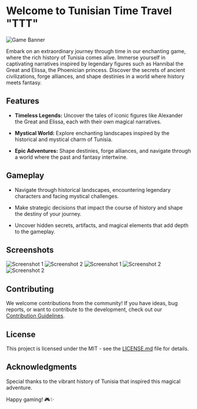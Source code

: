 # Welcome to Tunisian Time Travel "TTT"

![Game Banner](https://res.cloudinary.com/dr63ndxik/image/upload/v1702503673/fchudz5yv6w6fr0anzgx.webp)

Embark on an extraordinary journey through time in our enchanting game, where the rich history of Tunisia comes alive. Immerse yourself in captivating narratives inspired by legendary figures such as Hannibal the Great and Elissa, the Phoenician princess. Discover the secrets of ancient civilizations, forge alliances, and shape destinies in a world where history meets fantasy.

## Features

- **Timeless Legends:** Uncover the tales of iconic figures like Alexander the Great and Elissa, each with their own magical narratives.

- **Mystical World:** Explore enchanting landscapes inspired by the historical and mystical charm of Tunisia.

- **Epic Adventures:** Shape destinies, forge alliances, and navigate through a world where the past and fantasy intertwine.

## Gameplay

- Navigate through historical landscapes, encountering legendary characters and facing mystical challenges.

- Make strategic decisions that impact the course of history and shape the destiny of your journey.

- Uncover hidden secrets, artifacts, and magical elements that add depth to the gameplay.

## Screenshots

![Screenshot 1](https://res.cloudinary.com/dr63ndxik/image/upload/v1702503672/iqvbj0dxm9pf1ioeo2lz.webp)
![Screenshot 2](https://res.cloudinary.com/dr63ndxik/image/upload/v1702503672/iqvbj0dxm9pf1ioeo2lz.webp)
![Screenshot 1](https://res.cloudinary.com/dr63ndxik/image/upload/v1702504489/fenwnngun0ijwws4592b.png)
![Screenshot 2](https://res.cloudinary.com/dr63ndxik/image/upload/v1702504491/ojwm0mukvlprlnzdum8n.png)
![Screenshot 2](https://res.cloudinary.com/dr63ndxik/image/upload/v1702504496/bbuuq9f5gycpujtqjt46.png)

## Contributing

We welcome contributions from the community! If you have ideas, bug reports, or want to contribute to the development, check out our [Contribution Guidelines](CONTRIBUTING.md).

## License

This project is licensed under the MIT - see the [LICENSE.md](LICENSE.md) file for details.

## Acknowledgments

Special thanks to the vibrant history of Tunisia that inspired this magical adventure.

Happy gaming! 🎮✨
